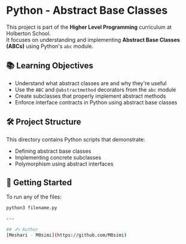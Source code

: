 # Python - Abstract Base Classes

This project is part of the **Higher Level Programming** curriculum at Holberton School.  
It focuses on understanding and implementing **Abstract Base Classes (ABCs)** using Python's `abc` module.

## 📚 Learning Objectives

- Understand what abstract classes are and why they're useful
- Use the `ABC` and `@abstractmethod` decorators from the `abc` module
- Create subclasses that properly implement abstract methods
- Enforce interface contracts in Python using abstract base classes

## 🛠️ Project Structure

This directory contains Python scripts that demonstrate:
- Defining abstract base classes
- Implementing concrete subclasses
- Polymorphism using abstract interfaces

## 🚀 Getting Started

To run any of the files:

```bash
python3 filename.py

---

## ✍️ Author
[Meshari - M0simi](https://github.com/M0simi)
